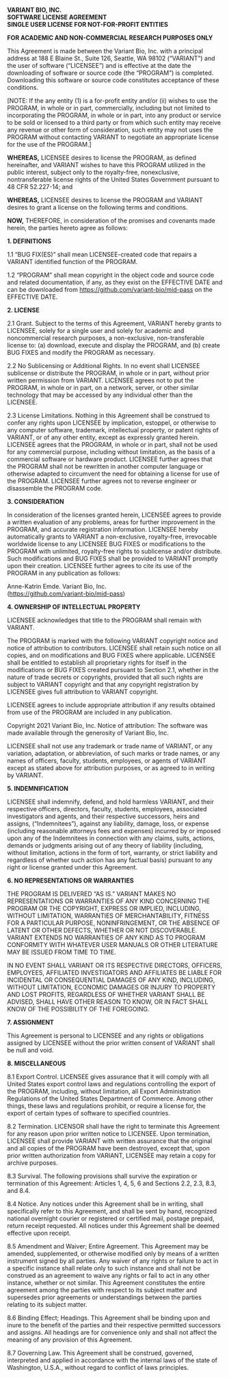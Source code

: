 **VARIANT BIO, INC.**  
**SOFTWARE LICENSE AGREEMENT**  
**SINGLE USER LICENSE FOR NOT-FOR-PROFIT ENTITIES**  

**FOR ACADEMIC AND NON-COMMERCIAL RESEARCH PURPOSES ONLY**

This Agreement is made between the Variant Bio, Inc. with a principal address at 188 E Blaine St., Suite 126, Seattle, WA 98102 (“VARIANT”) and the user of software (“LICENSEE”) and is effective at the date the downloading of software or source code (the “PROGRAM”) is completed. Downloading this software or source code constitutes acceptance of these conditions.

[NOTE:  If the any entity (1) is a for-profit entity and/or (ii) wishes to use the PROGRAM, in whole or in part, commercially, including but not limited to incorporating the PROGRAM, in whole or in part, into any product or service to be sold or licensed to a third party or from which such entity may receive any revenue or other form of consideration, such entity may not uses the PROGRAM without contacting VARIANT to negotiate an appropriate license for the use of the PROGRAM.]

**WHEREAS,** LICENSEE desires to license the PROGRAM, as defined hereinafter, and VARIANT wishes to have this PROGRAM utilized in the public interest, subject only to the royalty-free, nonexclusive, nontransferable license rights of the United States Government pursuant to 48 CFR 52.227-14; and

**WHEREAS,** LICENSEE desires to license the PROGRAM and VARIANT desires to grant a license on the following terms and conditions.

**NOW,** THEREFORE, in consideration of the promises and covenants made herein, the parties hereto agree as follows:

**1. DEFINITIONS**

1.1 “BUG FIX(ES)” shall mean LICENSEE-created code that repairs a VARIANT identified function of the PROGRAM.

1.2 “PROGRAM” shall mean copyright in the object code and source code and related documentation, if any, as they exist on the EFFECTIVE DATE and can be downloaded from https://github.com/variant-bio/mid-pass on the EFFECTIVE DATE.

**2. LICENSE**

2.1 Grant. Subject to the terms of this Agreement, VARIANT hereby grants to LICENSEE, solely for a single user and solely for academic and noncommercial research purposes, a non-exclusive, non-transferable license to: (a) download, execute and display the PROGRAM, and (b) create BUG FIXES and modify the PROGRAM as necessary.

2.2 No Sublicensing or Additional Rights. In no event shall LICENSEE sublicense or distribute the PROGRAM, in whole or in part, without prior written permission from VARIANT. LICENSEE agrees not to put the PROGRAM, in whole or in part, on a network, server, or other similar technology that may be accessed by any individual other than the LICENSEE.

2.3 License Limitations. Nothing in this Agreement shall be construed to confer any rights upon LICENSEE by implication, estoppel, or otherwise to any computer software, trademark, intellectual property, or patent rights of VARIANT, or of any other entity, except as expressly granted herein. LICENSEE agrees that the PROGRAM, in whole or in part, shall not be used for any commercial purpose, including without limitation, as the basis of a commercial software or hardware product. LICENSEE further agrees that the PROGRAM shall not be rewritten in another computer language or otherwise adapted to circumvent the need for obtaining a license for use of the PROGRAM. LICENSEE further agrees not to reverse engineer or disassemble the PROGRAM code.

**3. CONSIDERATION**

In consideration of the licenses granted herein, LICENSEE agrees to provide a written evaluation of any problems, areas for further improvement in the PROGRAM, and accurate registration information. LICENSEE hereby automatically grants to VARIANT a non-exclusive, royalty-free, irrevocable worldwide license to any LICENSEE BUG FIXES or modifications to the PROGRAM with unlimited, royalty-free rights to sublicense and/or distribute. Such modifications and BUG FIXES shall be provided to VARIANT promptly upon their creation. LICENSEE further agrees to cite its use of the PROGRAM in any publication as follows:

Anne-Katrin Emde. Variant Bio, Inc.  
(https://github.com/variant-bio/mid-pass) 

**4. OWNERSHIP OF INTELLECTUAL PROPERTY**

LICENSEE acknowledges that title to the PROGRAM shall remain with VARIANT.

The PROGRAM is marked with the following VARIANT copyright notice and notice of attribution to contributors. LICENSEE shall retain such notice on all copies, and on modifications and BUG FIXES where applicable. LICENSEE shall be entitled to establish all proprietary rights for itself in the modifications or BUG FIXES created pursuant to Section 2.1, whether in the nature of trade secrets or copyrights, provided that all such rights are subject to VARIANT copyright and that any copyright registration by LICENSEE gives full attribution to VARIANT copyright.

LICENSEE agrees to include appropriate attribution if any results obtained from use of the PROGRAM are included in any publication.

Copyright 2021 Variant Bio, Inc.
Notice of attribution: The software was made available through the generosity of Variant Bio, Inc.

LICENSEE shall not use any trademark or trade name of VARIANT, or any variation, adaptation, or abbreviation, of such marks or trade names, or any names of officers, faculty, students, employees, or agents of VARIANT except as stated above for attribution purposes, or as agreed to in writing by VARIANT.

**5. INDEMNIFICATION**

LICENSEE shall indemnify, defend, and hold harmless VARIANT, and their respective officers, directors, faculty, students, employees, associated investigators and agents, and their respective successors, heirs and assigns, (“Indemnitees”), against any liability, damage, loss, or expense (including reasonable attorneys fees and expenses) incurred by or imposed upon any of the Indemnitees in connection with any claims, suits, actions, demands or judgments arising out of any theory of liability (including, without limitation, actions in the form of tort, warranty, or strict liability and regardless of whether such action has any factual basis) pursuant to any right or license granted under this Agreement.

**6. NO REPRESENTATIONS OR WARRANTIES**

THE PROGRAM IS DELIVERED “AS IS.” VARIANT MAKES NO REPRESENTATIONS OR WARRANTIES OF ANY KIND CONCERNING THE PROGRAM OR THE COPYRIGHT, EXPRESS OR IMPLIED, INCLUDING, WITHOUT LIMITATION, WARRANTIES OF MERCHANTABILITY, FITNESS FOR A PARTICULAR PURPOSE, NONINFRINGEMENT, OR THE ABSENCE OF LATENT OR OTHER DEFECTS, WHETHER OR NOT DISCOVERABLE. VARIANT EXTENDS NO WARRANTIES OF ANY KIND AS TO PROGRAM CONFORMITY WITH WHATEVER USER MANUALS OR OTHER LITERATURE MAY BE ISSUED FROM TIME TO TIME.

IN NO EVENT SHALL VARIANT OR ITS RESPECTIVE DIRECTORS, OFFICERS, EMPLOYEES, AFFILIATED INVESTIGATORS AND AFFILIATES BE LIABLE FOR INCIDENTAL OR CONSEQUENTIAL DAMAGES OF ANY KIND, INCLUDING, WITHOUT LIMITATION, ECONOMIC DAMAGES OR INJURY TO PROPERTY AND LOST PROFITS, REGARDLESS OF WHETHER VARIANT SHALL BE ADVISED, SHALL HAVE OTHER REASON TO KNOW, OR IN FACT SHALL KNOW OF THE POSSIBILITY OF THE FOREGOING.

**7. ASSIGNMENT**

This Agreement is personal to LICENSEE and any rights or obligations assigned by LICENSEE without the prior written consent of VARIANT shall be null and void.

**8. MISCELLANEOUS**

8.1 Export Control. LICENSEE gives assurance that it will comply with all United States export control laws and regulations controlling the export of the PROGRAM, including, without limitation, all Export Administration Regulations of the United States Department of Commerce. Among other things, these laws and regulations prohibit, or require a license for, the export of certain types of software to specified countries.

8.2 Termination. LICENSOR shall have the right to terminate this Agreement for any reason upon prior written notice to LICENSEE. Upon termination, LICENSEE shall provide VARIANT with written assurance that the original and all copies of the PROGRAM have been destroyed, except that, upon prior written authorization from VARIANT, LICENSEE may retain a copy for archive purposes.

8.3 Survival. The following provisions shall survive the expiration or termination of this Agreement: Articles 1, 4, 5, 6 and Sections 2.2, 2.3, 8.3, and 8.4.

8.4 Notice. Any notices under this Agreement shall be in writing, shall specifically refer to this Agreement, and shall be sent by hand, recognized national overnight courier or registered or certified mail, postage prepaid, return receipt requested. All notices under this Agreement shall be deemed effective upon receipt.

8.5 Amendment and Waiver; Entire Agreement. This Agreement may be amended, supplemented, or otherwise modified only by means of a written instrument signed by all parties. Any waiver of any rights or failure to act in a specific instance shall relate only to such instance and shall not be construed as an agreement to waive any rights or fail to act in any other instance, whether or not similar. This Agreement constitutes the entire agreement among the parties with respect to its subject matter and supersedes prior agreements or understandings between the parties relating to its subject matter.

8.6 Binding Effect; Headings. This Agreement shall be binding upon and inure to the benefit of the parties and their respective permitted successors and assigns. All headings are for convenience only and shall not affect the meaning of any provision of this Agreement.

8.7 Governing Law. This Agreement shall be construed, governed, interpreted and applied in accordance with the internal laws of the state of Washington, U.S.A., without regard to conflict of laws principles.
